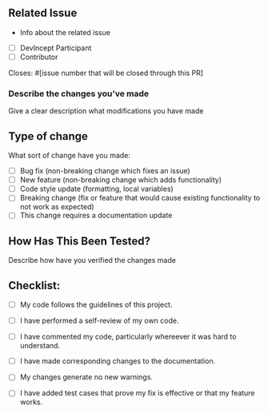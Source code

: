 ## Related Issue 

- Info about the related issue 

- [ ] DevIncept Participant 
- [ ] Contributor

Closes: #[issue number that will be closed through this PR]

### Describe the changes you've made

Give a clear description what modifications you have made

## Type of change

What sort of change have you made:
<!--
Example how to mark a checkbox:-
- [x] My code follows the code style of this project.
-->
- [ ] Bug fix (non-breaking change which fixes an issue)
- [ ] New feature (non-breaking change which adds functionality)
- [ ] Code style update (formatting, local variables)
- [ ] Breaking change (fix or feature that would cause existing functionality to not work as expected)
- [ ] This change requires a documentation update

## How Has This Been Tested?

Describe how have you verified the changes made

## Checklist:
<!--
Example how to mark a checkbox:-
- [x] My code follows the code style of this project.
-->
- [ ] My code follows the guidelines of this project.
- [ ] I have performed a self-review of my own code.
- [ ] I have commented my code, particularly whereever it was hard to understand.
- [ ] I have made corresponding changes to the documentation.
- [ ] My changes generate no new warnings.
- [ ] I have added test cases that prove my fix is effective or that my feature works.


 
